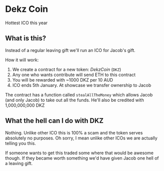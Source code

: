 # Dekz Coin

Hottest ICO this year

## What is this?

Instead of a regular leaving gift we'll run an ICO for Jacob's gift. 

How it will work:

  1. We create a contract for a new token: _DekzCoin_ (`DKZ`)
  2. Any one who wants contribute will send ETH to this contract
  3. You will be rewarded with ~1000 DKZ per 10 AUD
  4. ICO ends 5th January. At showcase we transfer ownership to Jacob

The contract has a function called `stealAllTheMoney` which allows Jacob (and only Jacob) to take out all the funds. He'll also be credited with 1,000,000,000 DKZ

## What the hell can I do with DKZ

Nothing. Unlike other ICO this is 100% a scam and the token serves absolutely no purposes. Oh sorry, I mean unlike other ICOs we are actually telling you this. 

If someone wants to get this traded some where that would be awesome though. If they became worth something we'd have given Jacob one hell of a leaving gift.

